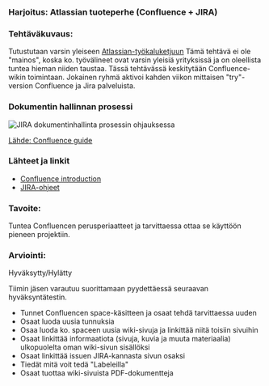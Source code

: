 ### Harjoitus:  Atlassian tuoteperhe (Confluence + JIRA)

### Tehtäväkuvaus:

Tutustutaan varsin yleiseen [Atlassian-työkaluketjuun](https://www.atlassian.com/software/confluence/try)
Tämä tehtävä ei ole "mainos", koska ko. työvälineet ovat varsin yleisiä yrityksissä ja on oleellista tuntea hieman niiden taustaa. Tässä tehtävässä keskitytään Confluence-wikin toimintaan.
Jokainen ryhmä aktivoi kahden viikon mittaisen  "try"-version Confluence ja Jira palveluista.

### Dokumentin hallinnan prosessi

![JIRA dokumentinhallinta prosessin ohjauksessa](https://confluence.atlassian.com/jiracorecloud/files/803373920/803373923/1/1455171784603/processmanagementcore.png)

[Lähde: Confluence guide](https://confluence.atlassian.com/jiracorecloud/process-management-with-jira-780866595.html)

### Lähteet ja linkit

* [Confluence introduction](https://www.youtube.com/watch?v=y1YTsMTrC7c)
* [JIRA-ohjeet](http://www.guru99.com/jira-tutorial-a-complete-guide-for-beginners.html)



### Tavoite:

Tuntea Confluencen perusperiaatteet ja tarvittaessa ottaa se käyttöön pieneen projektiin.

### Arviointi:

Hyväksytty/Hylätty

Tiimin jäsen varautuu suorittamaan pyydettäessä seuraavan hyväksyntätestin. 

* Tunnet Confluencen space-käsitteen ja osaat tehdä tarvittaessa uuden
* Osaat luoda uusia tunnuksia
* Osaa luoda ko. spaceen uusia wiki-sivuja ja linkittää niitä toisiin sivuihin
* Osaat linkittää informaatiota (sivuja, kuvia ja muuta materiaalia) ulkopuolelta oman wiki-sivun sisällöksi
* Osaat linkittää issuen JIRA-kannasta sivun osaksi
* Tiedät mitä voit tedä "Labeleilla"
* Osaat tuottaa wiki-sivuista PDF-dokumentteja



